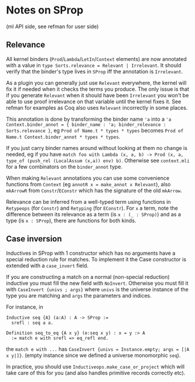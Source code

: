 # Notes on SProp

(ml API side, see refman for user side)

## Relevance

All kernel binders (`Prod`/`Lambda`/`LetIn`/`Context` elements) are
now annotated with a value in `type Sorts.relevance = Relevant |
Irrelevant`. It should verify that the binder's type lives in `SProp`
iff the annotation is `Irrelevant`.

As a plugin you can generally just use `Relevant` everywhere, the
kernel will fix it if needed when it checks the terms you produce. The
only issue is that if you generate `Relevant` when it should have been
`Irrelevant` you won't be able to use proof irrelevance on that
variable until the kernel fixes it. See refman for examples as Coq
also uses `Relevant` incorrectly in some places.

This annotation is done by transforming the binder name `'a` into a
`'a Context.binder_annot = { binder_name : 'a; binder_relevance :
Sorts.relevance }`, eg `Prod of Name.t * types * types` becomes `Prod
of Name.t Context.binder_annot * types * types`.

If you just carry binder names around without looking at them no
change is needed, eg if you have `match foo with Lambda (x, a, b) ->
Prod (x, a, type_of (push_rel (LocalAssum (x,a)) env) b)`. Otherwise
see `context.mli` for a few combinators on the `binder_annot` type.

When making `Relevant` annotations you can use some convenience
functions from `Context` (eg `annotR x = make_annot x Relevant`), also
`mkArrowR` from `Constr`/`EConstr` which has the signature of the old
`mkArrow`.

Relevance can be inferred from a well-typed term using functions in
`Retypeops` (for `Constr`) and `Retyping` (for `EConstr`). For `x` a
term, note the difference between its relevance as a term (is `x :
(_ : SProp)`) and as a type (is `x : SProp`), there are functions for
both kinds.

## Case inversion

Inductives in SProp with 1 constructor which has no arguments have a
special reduction rule for matches. To implement it the Case
constructor is extended with a `case_invert` field.

If you are constructing a match on a normal (non-special reduction)
inductive you must fill the new field with `NoInvert`. Otherwise you
must fill it with `CaseInvert {univs ; args}` where `univs` is the
universe instance of the type you are matching and `args` the
parameters and indices.

For instance, in

~~~coq
Inductive seq {A} (a:A) : A -> SProp :=
  srefl : seq a a.

Definition seq_to_eq {A x y} (e:seq x y) : x = y :> A
  := match e with srefl => eq_refl end.
~~~

the `match e with ...` has `CaseInvert {univs = Instance.empty; args = [|A x y|]}`.
(empty instance since we defined a universe monomorphic `seq`).

In practice, you should use `Inductiveops.make_case_or_project` which
will take care of this for you (and also handles primitive records
correctly etc).
